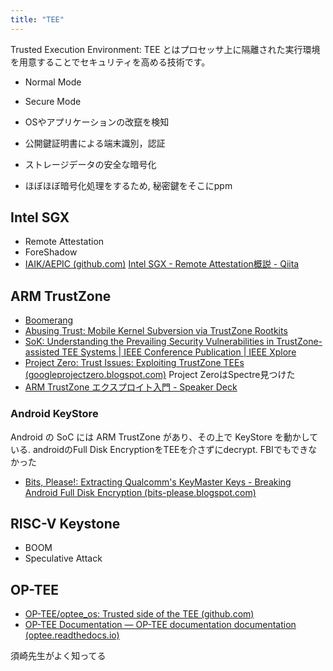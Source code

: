 ```yaml
---
title: "TEE"
---
```


Trusted Execution Environment: TEE とはプロセッサ上に隔離された実行環境を用意することでセキュリティを高める技術です。
- Normal Mode
- Secure Mode

- OSやアプリケーションの改竄を検知
- 公開鍵証明書による端末識別，認証
- ストレージデータの安全な暗号化
- ほぼほぼ暗号化処理をするため, 秘密鍵をそこにppm

## Intel SGX
- Remote Attestation
- ForeShadow
- [IAIK/AEPIC (github.com)](https://github.com/IAIK/AEPIC)
[Intel SGX - Remote Attestation概説 - Qiita](https://qiita.com/Cliffford/items/095b1df450583b4803f2)

## ARM TrustZone
- [Boomerang](https://github.com/ucsb-seclab/boomerang/)
- [Abusing Trust: Mobile Kernel Subversion via TrustZone Rootkits](https://security.inso.tuwien.ac.at/pdfs/woot22-preprint.pdf)
- [SoK: Understanding the Prevailing Security Vulnerabilities in TrustZone-assisted TEE Systems | IEEE Conference Publication | IEEE Xplore](https://ieeexplore.ieee.org/document/9152801)
- [Project Zero: Trust Issues: Exploiting TrustZone TEEs (googleprojectzero.blogspot.com)](https://googleprojectzero.blogspot.com/2017/07/trust-issues-exploiting-trustzone-tees.html)
Project ZeroはSpectre見つけた
- [ARM TrustZone エクスプロイト入門 - Speaker Deck](https://speakerdeck.com/rkx1209/arm-trustzone-ekusupuroitoru-men)

### Android KeyStore
Android の SoC には ARM TrustZone があり、その上で KeyStore を動かしている.
androidのFull Disk EncryptionをTEEを介さずにdecrypt.  FBIでもできなかった
- [Bits, Please!: Extracting Qualcomm's KeyMaster Keys - Breaking Android Full Disk Encryption (bits-please.blogspot.com)](http://bits-please.blogspot.com/2016/06/extracting-qualcomms-keymaster-keys.html)

## RISC-V Keystone
- BOOM
- Speculative Attack

## OP-TEE
- [OP-TEE/optee_os: Trusted side of the TEE (github.com)](https://github.com/OP-TEE/optee_os)
- [OP-TEE Documentation — OP-TEE documentation documentation (optee.readthedocs.io)](https://optee.readthedocs.io/en/latest/)

須崎先生がよく知ってる